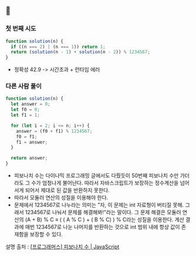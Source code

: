## 🔼

### 첫 번째 시도

```javascript
function solution(n) {
  if ((n === 2) | (n === 1)) return 1;
  return (solution(n - 1) + solution(n - 2)) % 1234567;
}
```

- 정확성 42.9 -> 시간초과 + 런타임 에러

### 다른 사람 풀이

```javascript
function solution(n) {
  let answer = 0;
  let f0 = 0;
  let f1 = 1;

  for (let i = 2; i <= n; i++) {
    answer = (f0 + f1) % 1234567;
    f0 = f1;
    f1 = answer;
  }

  return answer;
}
```
- 피보나치 수는 다이나믹 프로그래밍 글에서도 다뤘듯이 50번째 피보나치 수만 가더라도 그 수가 엄청나게 불어난다. 따라서 자바스크립트가 보장하는 정수계산을 넘어서게 되어서 제대로 된 값을 반환하지 못한다.
- 따라서 모듈러 연산의 성질을 이용해야 한다.
- 문제에서 1234567로 나누라는 의미는 "자, 이 문제는 int 자료형이 버티질 못해. 그래서 1234567로 나눠서 문제를 해결해봐!"라는 말이다. 그 문제 해결은 모듈러 연산의 (A + B) % C ≡ ( ( A % C ) + ( B % C) ) % C라는 성질을 이용한다. 계산 결과에 매번 1234567로 나눈 나머지를 반환하는 것으로 int 범위 내에 항상 값이 존재함을 보장할 수 있다.

설명 출처 : [[프로그래머스] 피보나치 수 | JavaScript](https://onlydev.tistory.com/69)